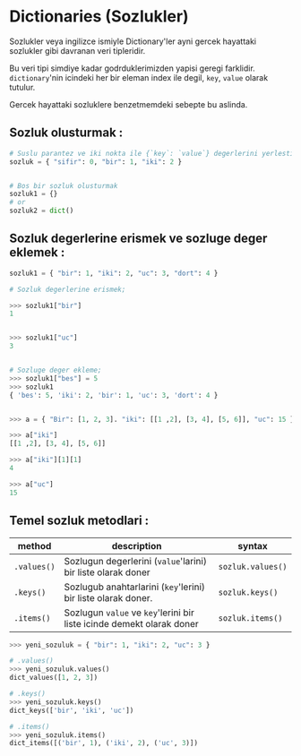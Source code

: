# Dictionaries (Sozlukler)
Sozlukler veya ingilizce ismiyle Dictionary'ler ayni gercek hayattaki sozlukler gibi davranan veri tipleridir.

Bu veri tipi simdiye kadar godrduklerimizden yapisi geregi farklidir. `dictionary`'nin icindeki her bir eleman index ile degil, `key`, `value` olarak tutulur. 

Gercek hayattaki sozluklere benzetmemdeki sebepte bu aslinda.


## __Sozluk olusturmak :__
```python
# Suslu parantez ve iki nokta ile {`key`: `value`} degerlerini yerlestirelim
sozluk = { "sifir": 0, "bir": 1, "iki": 2 }


# Bos bir sozluk olusturmak
sozluk1 = {}
# or
sozluk2 = dict()
```

## __Sozluk degerlerine erismek ve sozluge deger eklemek :__

```python
sozluk1 = { "bir": 1, "iki": 2, "uc": 3, "dort": 4 }

# Sozluk degerlerine erismek;

>>> sozluk1["bir"] 
1


>>> sozluk1["uc"] 
3


# Sozluge deger ekleme;
>>> sozluk1["bes"] = 5 
>>> sozluk1
{ 'bes': 5, 'iki': 2, 'bir': 1, 'uc': 3, 'dort': 4 }


>>> a = { "Bir": [1, 2, 3]. "iki": [[1 ,2], [3, 4], [5, 6]], "uc": 15 }

>>> a["iki"]
[[1 ,2], [3, 4], [5, 6]]

>>> a["iki"][1][1]
4

>>> a["uc"]
15
```

## __Temel sozluk metodlari :__

method | description | syntax
--- |  --- | ---
`.values()` | Sozlugun degerlerini (`value`'larini) bir liste olarak doner | `sozluk.values()`
`.keys()` | Sozlugub anahtarlarini (`key`'lerini) bir liste olarak doner. | `sozluk.keys()`
`.items()` | Sozlugun `value` ve `key`'lerini bir liste icinde demekt olarak doner | `sozluk.items()`


```python
>>> yeni_sozuluk = { "bir": 1, "iki": 2, "uc": 3 }

# .values()
>>> yeni_sozuluk.values()
dict_values([1, 2, 3])

# .keys()
>>> yeni_sozuluk.keys()
dict_keys(['bir', 'iki', 'uc'])

# .items()
>>> yeni_sozuluk.items()
dict_items([('bir', 1), ('iki', 2), ('uc', 3)])

```